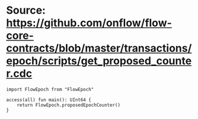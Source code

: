# Source: https://github.com/onflow/flow-core-contracts/blob/master/transactions/epoch/scripts/get_proposed_counter.cdc

```
import FlowEpoch from "FlowEpoch"

access(all) fun main(): UInt64 {
    return FlowEpoch.proposedEpochCounter()
}
```